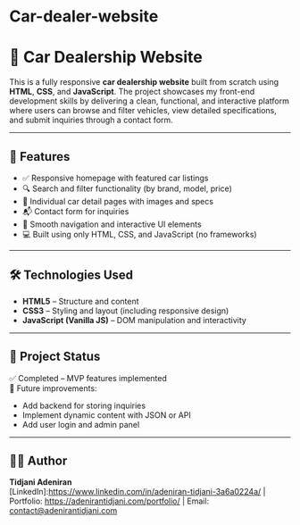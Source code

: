 # Car-dealer-website
# 🚗 Car Dealership Website

This is a fully responsive **car dealership website** built from scratch using **HTML**, **CSS**, and **JavaScript**. The project showcases my front-end development skills by delivering a clean, functional, and interactive platform where users can browse and filter vehicles, view detailed specifications, and submit inquiries through a contact form.

---


## 📌 Features

- ✅ Responsive homepage with featured car listings
- 🔍 Search and filter functionality (by brand, model, price)
- 📄 Individual car detail pages with images and specs
- 📬 Contact form for inquiries
- 🧭 Smooth navigation and interactive UI elements
- 💻 Built using only HTML, CSS, and JavaScript (no frameworks)

---

## 🛠️ Technologies Used

- **HTML5** – Structure and content
- **CSS3** – Styling and layout (including responsive design)
- **JavaScript (Vanilla JS)** – DOM manipulation and interactivity

---
## 📌 Project Status

✅ Completed – MVP features implemented  
🔧 Future improvements:
- Add backend for storing inquiries
- Implement dynamic content with JSON or API
- Add user login and admin panel

---

## 👨‍💻 Author

**Tidjani Adeniran**  
[LinkedIn]:https://www.linkedin.com/in/adeniran-tidjani-3a6a0224a/ | Portfolio: https://adenirantidjani.com/portfolio/ | Email: contact@adenirantidjani.com
